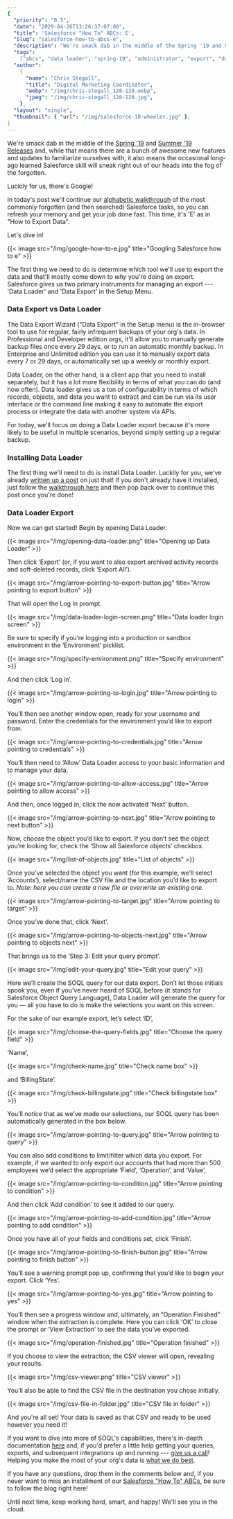```yaml
---
{
  "priority": "0.5",
  "date": "2029-04-26T13:26:37-07:00",
  "title": 'Salesforce "How To" ABCs: E',
  "Slug": "salesforce-how-to-abcs-e",
  "description": "We're smack dab in the middle of the Spring '19 and Summer '19 Releases and, while that means there are a bunch of awesome new features and updates to familiarize ourselves with...",
  "tags":
    ["abcs", "data loader", "spring-19", "administrator", "export", "data"],
  "author":
    {
      "name": "Chris Stegall",
      "title": "Digital Marketing Coordinator",
      "webp": "/img/chris-stegall_128-128.webp",
      "jpeg": "/img/chris-stegall_128-128.jpg",
    },
  "layout": "single",
  "thumbnail": { "url": "/img/salesforce-18-wheeler.jpg" },
}
---
```


We're smack dab in the middle of the [Spring '19](https://medium.com/creme-de-la-crm/spring-19-release-the-final-countdown-1f7b24a1dc1) and [Summer '19 Releases](https://medium.com/creme-de-la-crm/new-release-test-drive-the-summer-19-sandbox-preview-4b307f78fb7f) and, while that means there are a bunch of awesome new features and updates to familiarize ourselves with, it also means the occasional long-ago learned Salesforce skill will sneak right out of our heads into the fog of the forgotten.

Luckily for us, there's Google!

In today's post we'll continue our [alphabetic walkthrough](https://medium.com/tag/salesforce-how-to-abcs/archive) of the most commonly forgotten (and then searched) Salesforce tasks, so you can refresh your memory and get your job done fast. This time, it's 'E' as in "How to Export Data".

Let's dive in!

{{< image src="/img/google-how-to-e.jpg" title="Googling Salesforce how to e" >}}

The first thing we need to do is determine which tool we'll use to export the data and that'll mostly come down to *why* you're doing an export. Salesforce gives us two primary instruments for managing an export --- 'Data Loader' and 'Data Export' in the Setup Menu.

### Data Export vs Data Loader

The Data Export Wizard ("Data Export" in the Setup menu) is the in-browser tool to use for regular, fairly infrequent backups of your org's data. In Professional and Developer edition orgs, it'll allow you to manually generate backup files once every 29 days, or to run an automatic monthly backup. In Enterprise and Unlimited edition you can use it to manually export data every 7 or 29 days, or automatically set up a weekly or monthly export.

Data Loader, on the other hand, is a client app that you need to install separately, but it has a lot more flexibility in terms of what you can do (and how often). Data loader gives us a ton of configurability in terms of which records, objects, and data you want to extract and can be run via its user interface or the command line making it easy to automate the export process or integrate the data with another system via APIs.

For today, we'll focus on doing a Data Loader export because it's more likely to be useful in multiple scenarios, beyond simply setting up a regular backup.

### Installing Data Loader

The first thing we'll need to do is install Data Loader. Luckily for you, we've already [written up a post](https://medium.com/creme-de-la-crm/salesforce-faqs-how-to-install-data-loader-648fd6ab9835) on just that! If you don't already have it installed, just follow the [walkthrough here](https://medium.com/creme-de-la-crm/salesforce-faqs-how-to-install-data-loader-648fd6ab9835) and then pop back over to continue this post once you're done!

### Data Loader Export

Now we can get started! Begin by opening Data Loader.

{{< image src="/img/opening-data-loader.png" title="Opening up Data Loader" >}}

Then click ‘Export’ (or, if you want to also export archived activity records and soft-deleted records, click ‘Export All’).

{{< image src="/img/arrow-pointing-to-export-button.jpg" title="Arrow pointing to export button" >}}

That will open the Log In prompt.

{{< image src="/img/data-loader-login-screen.png" title="Data loader login screen" >}}

Be sure to specify if you’re logging into a production or sandbox environment in the ‘Environment’ picklist.

{{< image src="/img/specify-environment.png" title="Specify environment" >}}

And then click ‘Log in’.

{{< image src="/img/arrow-pointing-to-login.jpg" title="Arrow pointing to login" >}}

You’ll then see another window open, ready for your username and password. Enter the credentials for the environment you’d like to export from.

{{< image src="/img/arrow-pointing-to-credentials.jpg" title="Arrow pointing to credentials" >}}

You’ll then need to ‘Allow’ Data Loader access to your basic information and to manage your data.

{{< image src="/img/arrow-pointing-to-allow-access.jpg" title="Arrow pointing to allow access" >}}

And then, once logged in, click the now activated ‘Next’ button.

{{< image src="/img/arrow-pointing-to-next.jpg" title="Arrow pointing to next button" >}}

Now, choose the object you’d like to export. If you don’t see the object you’re looking for, check the ‘Show all Salesforce objects’ checkbox.

{{< image src="/img/list-of-objects.jpg" title="List of objects" >}}

Once you’ve selected the object you want (for this example, we’ll select ‘Accounts’), select/name the CSV file and the location you’d like to export to. _Note: here you can create a new file or overwrite an existing one._

{{< image src="/img/arrow-pointing-to-target.jpg" title="Arrow pointing to target" >}}

Once you’ve done that, click ‘Next’.

{{< image src="/img/arrow-pointing-to-objects-next.jpg" title="Arrow pointing to objects next" >}}

That brings us to the ‘Step 3: Edit your query prompt’.

{{< image src="/img/edit-your-query.jpg" title="Edit your query" >}}

Here we’ll create the SOQL query for our data export. Don’t let those initials spook you, even if you’ve never heard of SOQL before (it stands for Salesforce Object Query Language), Data Loader will generate the query for you — all you have to do is make the selections you want on this screen.

For the sake of our example export, let’s select ‘ID’,

{{< image src="/img/choose-the-query-fields.jpg" title="Choose the query field" >}}

‘Name’,

{{< image src="/img/check-name.jpg" title="Check name box" >}}

and ‘BillingState’.

{{< image src="/img/check-billingstate.jpg" title="Check billingstate box" >}}

You’ll notice that as we’ve made our selections, our SOQL query has been automatically generated in the box below.

{{< image src="/img/arrow-pointing-to-query.jpg" title="Arrow pointing to query" >}}

You can also add conditions to limit/filter which data you export. For example, if we wanted to only export our accounts that had more than 500 employees we’d select the appropriate ‘Field’, ‘Operation’, and ‘Value’,

{{< image src="/img/arrow-pointing-to-condition.jpg" title="Arrow pointing to condition" >}}

And then click ‘Add condition’ to see it added to our query.

{{< image src="/img/arrow-pointing-to-add-condition.jpg" title="Arrow pointing to add condition" >}}

Once you have all of your fields and conditions set, click ‘Finish’.

{{< image src="/img/arrow-pointing-to-finish-button.jpg" title="Arrow pointing to finish button" >}}

You’ll see a warning prompt pop up, confirming that you’d like to begin your export. Click ‘Yes’.

{{< image src="/img/arrow-pointing-to-yes.jpg" title="Arrow pointing to yes" >}}

You’ll then see a progress window and, ultimately, an “Operation Finished” window when the extraction is complete. Here you can click ‘OK’ to close the prompt or ‘View Extraction’ to see the data you’ve exported.

{{< image src="/img/operation-finished.jpg" title="Operation finished" >}}

If you choose to view the extraction, the CSV viewer will open, revealing your results.

{{< image src="/img/csv-viewer.png" title="CSV viewer" >}}

You’ll also be able to find the CSV file in the destination you chose initially.

{{< image src="/img/csv-file-in-folder.jpg" title="CSV file in folder" >}}

And you're all set! Your data is saved as that CSV and ready to be used however you need it!

If you want to dive into more of SOQL's capabilities, there's in-depth documentation [here](https://developer.salesforce.com/docs/atlas.en-us.218.0.soql_sosl.meta/soql_sosl/sforce_api_calls_soql.htm) and, if you'd prefer a little help getting your queries, exports, and subsequent integrations up and running --- [give us a call](/contact)! Helping you make the most of your org's data is [what we do best](/services).

If you have any questions, drop them in the comments below and, if you never want to miss an installment of our [Salesforce "How To" ABCs](https://medium.com/tag/salesforce-how-to-abcs/archive), be sure to follow the blog right here!

Until next time, keep working hard, smart, and happy! We'll see you in the cloud.

